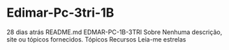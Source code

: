 # Edimar-Pc-3tri-1B

28 dias atrás
README.md
EDMAR-PC-1B-3TRI
Sobre
Nenhuma descrição, site ou tópicos fornecidos.
Tópicos
Recursos
 Leia-me
estrelas
